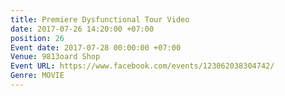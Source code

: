 ```yaml
---
title: Premiere Dysfunctional Tour Video
date: 2017-07-26 14:20:00 +07:00
position: 26
Event date: 2017-07-28 00:00:00 +07:00
Venue: 9813oard Shop
Event URL: https://www.facebook.com/events/123062038304742/
Genre: MOVIE
---
```


